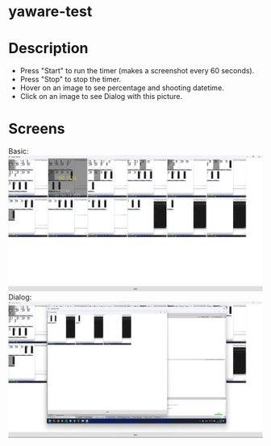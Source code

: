 # yaware-test
# Description
* Press "Start" to run the timer (makes a screenshot every 60 seconds).
* Press "Stop" to stop the timer.
* Hover on an image to see percentage and shooting datetime.
* Click on an image to see Dialog with this picture.

# Screens 
Basic:
![Alt text](img/basic.png)
Dialog:
![Alt text](img/dialog.png)
